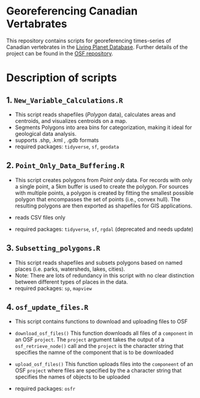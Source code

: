 # Georeferencing Canadian Vertabrates

This repository contains scripts for georeferencing times-series of Canadian vertebrates in the [Living Planet Database](https://livingplanetindex.org/). Further details of the project can be found in the [OSF repository](https://osf.io/mjvwh/).

# Description of scripts

## 1. `New_Variable_Calculations.R`

- This script reads shapefiles (*Polygon* data), calculates areas and centroids, and visualizes centroids on a map.
- Segments Polygons into area bins for categorization, making it ideal for geological data analysis.
- supports .shp, .kml , .gdb formats
- required packages: `tidyverse`, `sf`, `geodata`


## 2. `Point_Only_Data_Buffering.R`

- This script creates polygons from *Point only* data. For records with only a single point, a 5km buffer is used to create the polygon. For sources with multiple points, a polygon  is created by fitting the smallest possible polygon that encompasses the set of points (i.e., convex hull). The resulting polygons are then exported as shapefiles for GIS applications.
- reads CSV files only 

- required packages: `tidyverse`, `sf`, `rgdal` (deprecated and needs update)


## 3. `Subsetting_polygons.R`

- This script reads shapefiles and subsets polygons based on named places (i.e. parks, watersheds, lakes, cities).
- Note: There are lots of redundancy in this script with no clear distinction between different types of places in the data. 
- required packages: `sp`, `mapview`

## 4. `osf_update_files.R`

- This script contains functions to download and uploading files to OSF 
- `download_osf_files()` This function downloads all files of a `component` in an OSF `project`. The `project` argument takes the output of a `osf_retrieve_node()` call and the `project` is the character string that specifies the namne of the component that is to be downloaded
- `upload_osf_files()` This function uploads files into the `componeent` of an OSF `project` where files are specified by the a character string that specifies the names of objects to be uploaded

- required packages: `osfr`




